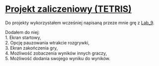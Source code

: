 # [Projekt zaliczeniowy (TETRIS)](main.py)
Do projekty wykorzystałem wcześniej napisaną przeze mnie grę z [Lab_9](../Lab_09).

Dodałem do niej:<br>
    1. Ekran startowy,<br>
    2. Opcję pauzowania wtrakcie rozgrywki,<br>
    3. Ekran zakończenia gry,<br>
    4. Możliwość zobaczenia wyników innych graczy,<br>
    5. Możliwość dodania swojego wyniku do wyników.<br>